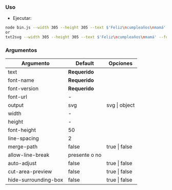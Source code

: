 ### Uso
- Ejecutar:
```bash
node bin.js --width 305 --height 305 --text $'Feliz\ncumpleaños\nmamá' --font-url https://dlu1537hrr98t.cloudfront.net/ProductCustomizableTextForVinylCuttingFont/5f076ee7-7208-48d2-89fa-0530ac1e0036.ttf
or
txt2svg --width 305 --height 305 --text $'Feliz\ncumpleaños\nmamá' --font-url https://dlu1537hrr98t.cloudfront.net/ProductCustomizableTextForVinylCuttingFont/5f076ee7-7208-48d2-89fa-0530ac1e0036.ttf
```

### Argumentos

Argumento | Default | Opciones
-- | -- | --
text | **Requerido**
font-name | **Requerido**
font-version | **Requerido**
font-url | -
output | svg | svg \| object
width | -
height | -
font-height | 50
line-spacing | 2
merge-path | false | true \| false
allow-line-break | presente o no
auto-adjust | false | true \| false
cut-area-preview | false | true \| false
hide-surrounding-box | false | true \| false
